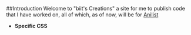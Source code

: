 ##Introduction
Welcome to "biit's Creations" a site for me to publish code that I have worked on, all of which, as of now, will be for <a href="anilist.com">Anilist</a>
<ul>
  <li>
  <b>Specific CSS</b>
    <ul>
